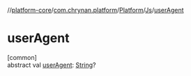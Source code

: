//[platform-core](../../../../index.md)/[com.chrynan.platform](../../index.md)/[Platform](../index.md)/[Js](index.md)/[userAgent](user-agent.md)

# userAgent

[common]\
abstract val [userAgent](user-agent.md): [String](https://kotlinlang.org/api/latest/jvm/stdlib/kotlin/-string/index.html)?
